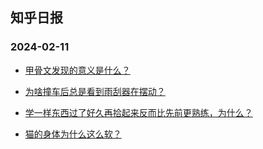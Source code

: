 ## 知乎日报 
### 2024-02-11

+ [甲骨文发现的意义是什么？](https://daily.zhihu.com/story/9769968)

+ [为啥撞车后总是看到雨刮器在摆动？](https://daily.zhihu.com/story/9769840)

+ [学一样东西过了好久再拾起来反而比先前更熟练，为什么？](https://daily.zhihu.com/story/9769954)

+ [猫的身体为什么这么软？](https://daily.zhihu.com/story/9769959)

